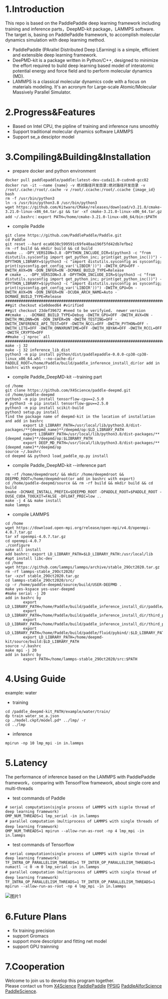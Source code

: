 # 1.Introduction
This repo is based on the PaddlePaddle deep learning framework including training and inference parts，DeepMD-kit package，LAMMPS software. The target is, basing on PaddlePaddle framework, to accomplish molecular dynamics simulation with deep learning method.
- PaddlePaddle (PArallel Distributed Deep LEarning) is a simple, efficient and extensible deep learning framework.
- DeePMD-kit is a package written in Python/C++, designed to minimize the effort required to build deep learning based model of interatomic potential energy and force field and to perform molecular dynamics (MD).
- LAMMPS is a classical molecular dynamics code with a focus on materials modeling. It's an acronym for Large-scale Atomic/Molecular Massively Parallel Simulator.

# 2.Progress&Features
- Based on Intel CPU, the pipline of training and inference runs smoothly
- Support traditional molecular dynamics software LAMMPS
- Support se_a desciptor model

# 3.Compiling&Building&Installation
- prepare docker and python environment
```
docker pull paddlepaddle/paddle:latest-dev-cuda11.0-cudnn8-gcc82 
docker run -it --name {name} -v 绝对路径开发目录:绝对路径开发目录 -v /root/.cache:/root/.cache -v /root/.ccache:/root/.ccache {image_id} bash 
rm -f /usr/bin/python3
ln -s /usr/bin/python3.8 /usr/bin/python3
wget https://github.com/Kitware/CMake/releases/download/v3.21.0/cmake-3.21.0-linux-x86_64.tar.gz && tar -xf cmake-3.21.0-linux-x86_64.tar.gz
add ~/.bashrc：export PATH=/home/cmake-3.21.0-linux-x86_64/bin:$PATH
```

- compile Paddle
```
git clone https://github.com/PaddlePaddle/Paddle.git
cd Paddle  
git reset --hard eca6638c599591c69fe40aa196f5fd42db7efbe2  
rm -rf build && mkdir build && cd build  
cmake .. -DPY_VERSION=3.8 -DPYTHON_INCLUDE_DIR=$(python3 -c "from distutils.sysconfig import get_python_inc; print(get_python_inc())") -DPYTHON_LIBRARY=$(python3 -c "import distutils.sysconfig as sysconfig; print(sysconfig.get_config_var('LIBDIR'))") -DWITH_GPU=OFF -DWITH_AVX=ON -DON_INFER=ON -DCMAKE_BUILD_TYPE=Release  
# cmake .. -DPY_VERSION=3.8 -DPYTHON_INCLUDE_DIR=$(python3 -c "from distutils.sysconfig import get_python_inc; print(get_python_inc())") -DPYTHON_LIBRARY=$(python3 -c "import distutils.sysconfig as sysconfig; print(sysconfig.get_config_var('LIBDIR'))") -DWITH_GPU=On -DWITH_AVX=ON -DON_INFER=ON -DCUDA_ARCH_NAME=Auto -DCMAKE_BUILD_TYPE=Release
########################################################################
##git checkout e1e0deed64 #virified
##git checkout 23def39672 #need to be verifyied， newer version
##cmake .. -DCMAKE_BUILD_TYPE=Debug -DWITH_GPU=OFF -DWITH_AVX=ON -DWITH_MKLDNN=ON -DON_INFER=ON -DWITH_TESTING=OFF -DWITH_INFERENCE_API_TEST=OFF -DWITH_NCCL=OFF -DWITH_PYTHON=OFF -DWITH_LITE=OFF -DWITH_ONNXRUNTIME=OFF -DWITH_XBYAK=OFF -DWITH_RCCL=OFF -DWITH_CRYPTO=OFF
##make -j`nproc` all
##########################################################################
make -j 32  
make -j 32 inference_lib_dist  
python3 -m pip install python/dist/paddlepaddle-0.0.0-cp38-cp38-linux_x86_64.whl --no-cache-dir
PADDLE_ROOT=/home/Paddle/build/paddle_inference_install_dir(or add in bashrc with export)
```
- compile Paddle_DeepMD-kit --training part 
```
cd /home
git clone https://github.com/X4Science/paddle-deepmd.git
cd /home/paddle-deepmd
python3 -m pip install tensorflow-cpu==2.5.0
# python3 -m pip install tensorflow-gpu==2.5.0
python3 -m pip install scikit-build
python3 setup.py install
find the package name of deepmd-kit in the location of installation and add in bashrc
        export LD_LIBRARY_PATH=/usr/local/lib/python3.8/dist-packages/**{deepmd_name}**/deepmd/op:$LD_LIBRARY_PATH
        export LIBRARY_PATH=/usr/local/lib/python3.8/dist-packages/**{deepmd_name}**/deepmd/op:$LIBRARY_PATH
        export DEEP_MD_PATH=/usr/local/lib/python3.8/dist-packages/**{deepmd_name}**/deepmd/op
source ~/.bashrc
cd deepmd && python3 load_paddle_op.py install
```

- compile Paddle_DeepMD-kit --inference part 
```
rm -rf /home/deepmdroot/ && mkdir /home/deepmdroot && DEEPMD_ROOT=/home/deepmdroot(or add in bashrc with export)
cd /home/paddle-deepmd/source && rm -rf build && mkdir build && cd build
cmake -DCMAKE_INSTALL_PREFIX=$DEEPMD_ROOT -DPADDLE_ROOT=$PADDLE_ROOT -DUSE_CUDA_TOOLKIT=FALSE -DFLOAT_PREC=low ..
make -j 4 && make install
make lammps
```
- compile LAMMPS
```
cd /home
wget https://download.open-mpi.org/release/open-mpi/v4.0/openmpi-4.0.7.tar.gz
tar xf openmpi-4.0.7.tar.gz
cd openmpi-4.0.7
./configure
make all install
add bashrc: export LD_LIBRARY_PATH=$LD_LIBRARY_PATH:/usr/local/lib
#apt install libc-dev
cd /home
wget https://github.com/lammps/lammps/archive/stable_29Oct2020.tar.gz
rm -rf lammps-stable_29Oct2020/
tar -xzvf stable_29Oct2020.tar.gz
cd lammps-stable_29Oct2020/src/
cp -r /home/paddle-deepmd/source/build/USER-DEEPMD .
make yes-kspace yes-user-deepmd
#make serial -j 20
add in bashrc by
        export LD_LIBRARY_PATH=/home/Paddle/build/paddle_inference_install_dir/paddle/lib:$LD_LIBRARY_PATH
        export LD_LIBRARY_PATH=/home/Paddle/build/paddle_inference_install_dir/third_party/install/mkldnn/lib:$LD_LIBRARY_PATH
        export LD_LIBRARY_PATH=/home/Paddle/build/paddle_inference_install_dir/third_party/install/mklml/lib:$LD_LIBRARY_PATH
        export LD_LIBRARY_PATH=/home/Paddle/build/paddle/fluid/pybind/:$LD_LIBRARY_PATH
        export LD_LIBRARY_PATH=/home/deepmd-kit/source/build:$LD_LIBRARY_PATH
source ~/.bashrc
make mpi -j 20
add in bashrc by
        export PATH=/home/lammps-stable_29Oct2020/src:$PATH
```
# 4.Using Guide
example: water
- training
```
cd /paddle_deepmd-kit_PATH/example/water/train/
dp train water_se_a.json
cp ./model.ckpt/model.pd* ../lmp/ -r
cd ../lmp
```
- inference
```
mpirun -np 10 lmp_mpi -in in.lammps
```


# 5.Latency
The performance of inference based on the LAMMPS with PaddlePaddle framework，comparing with TensorFlow framework, about single core and multi-threads

- test commands of Paddle
```
# serial computation(single process of LAMMPS with signle thread of deep learning framework)
OMP_NUM_THREADS=1 lmp_serial -in in.lammps
# parallel computation（multiprocess of LAMMPS with single threads of deep learning framework）
OMP_NUM_THREADS=1 mpirun --allow-run-as-root -np 4 lmp_mpi -in in.lammps
```

- test commands of Tensorflow 
```
# serial computation(single process of LAMMPS with signle thread of deep learning framework)
TF_INTRA_OP_PARALLELISM_THREADS=1 TF_INTER_OP_PARALLELISM_THREADS=1 numactl -c 0 -m 0 lmp_serial -in in.lammps
# parallel computation（multiprocess of LAMMPS with single thread of deep learning framework）
TF_INTRA_OP_PARALLELISM_THREADS=1 TF_INTER_OP_PARALLELISM_THREADS=1  mpirun --allow-run-as-root -np 4 lmp_mpi -in in.lammps
``` 
![图片1](https://user-images.githubusercontent.com/50223303/203763299-871b66d1-d731-4ab0-ab3e-dba6d35b613b.png)



# 6.Future Plans
- fix training precision
- support Gromacs
- support more descriptor and fitting net model
- support GPU trainning

# 7.Cooperation
Welcome to join us to develop this program together.  
Please contact us from [X4Science](https://github.com/X4Science) [PaddlePaddle](https://www.paddlepaddle.org.cn) [PPSIG](https://www.paddlepaddle.org.cn/sig) [PaddleAIforScience](https://www.paddlepaddle.org.cn/science) [PaddleScience](https://github.com/PaddlePaddle/PaddleScience).
